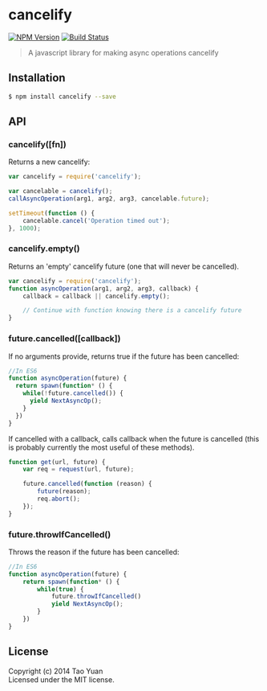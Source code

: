 cancelify
=========

[![NPM Version](https://img.shields.io/npm/v/cancelify.svg?style=flat)](https://www.npmjs.org/package/cancelify)
[![Build Status](http://img.shields.io/travis/taoyuan/cancelify.svg?style=flat)](https://travis-ci.org/taoyuan/cancelify)

> A javascript library for making async operations cancelify

## Installation

```bash
$ npm install cancelify --save
```

## API

### cancelify([fn])

Returns a new cancelify:

```js
var cancelify = require('cancelify');

var cancelable = cancelify();
callAsyncOperation(arg1, arg2, arg3, cancelable.future);

setTimeout(function () {
    cancelable.cancel('Operation timed out');
}, 1000);
```

### cancelify.empty()

Returns an 'empty' cancelify future (one that will never be cancelled).

```js
var cancelify = require('cancelify');
function asyncOperation(arg1, arg2, arg3, callback) {
    callback = callback || cancelify.empty();

    // Continue with function knowing there is a cancelify future
}
```

### future.cancelled([callback])

If no arguments provide, returns true if the future has been cancelled:

```js
//In ES6
function asyncOperation(future) {
  return spawn(function* () {
    while(!future.cancelled()) {
      yield NextAsyncOp();
    }
  })
}
```

If cancelled with a callback, calls callback when the future is cancelled 
(this is probably currently the most useful of these methods).

```javascript
function get(url, future) {
    var req = request(url, future);

    future.cancelled(function (reason) {
        future(reason);
        req.abort();
    });
}
```

### future.throwIfCancelled()

Throws the reason if the future has been cancelled:

```javascript
//In ES6
function asyncOperation(future) {
    return spawn(function* () {
        while(true) {
            future.throwIfCancelled()
            yield NextAsyncOp();
        }
    })
}
```

## License

Copyright (c) 2014 Tao Yuan  
Licensed under the MIT license.
